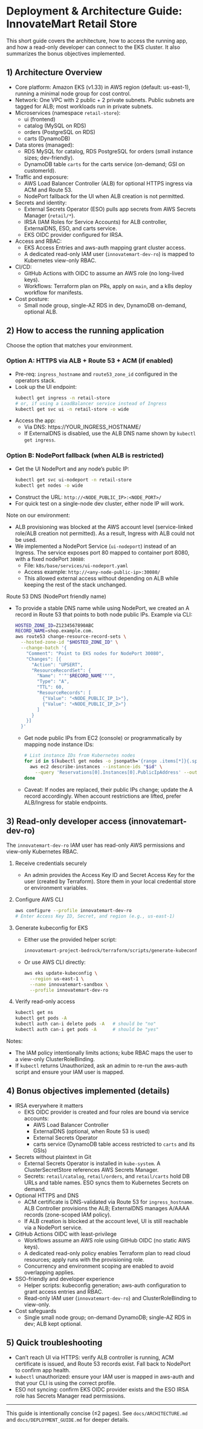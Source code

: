 # Deployment & Architecture Guide: InnovateMart Retail Store

This short guide covers the architecture, how to access the running app, and how a read-only developer can connect to the EKS cluster. It also summarizes the bonus objectives implemented.

## 1) Architecture Overview

- Core platform: Amazon EKS (v1.33) in AWS region (default: us-east-1), running a minimal node group for cost control.
- Network: One VPC with 2 public + 2 private subnets. Public subnets are tagged for ALB; most workloads run in private subnets.
- Microservices (namespace `retail-store`):
  - ui (frontend)
  - catalog (MySQL on RDS)
  - orders (PostgreSQL on RDS)
  - carts (DynamoDB)
- Data stores (managed):
  - RDS MySQL for catalog, RDS PostgreSQL for orders (small instance sizes; dev-friendly).
  - DynamoDB table `carts` for the carts service (on-demand; GSI on customerId).
- Traffic and exposure:
  - AWS Load Balancer Controller (ALB) for optional HTTPS ingress via ACM and Route 53.
  - NodePort fallback for the UI when ALB creation is not permitted.
- Secrets and identity:
  - External Secrets Operator (ESO) pulls app secrets from AWS Secrets Manager (`retail/*`).
  - IRSA (IAM Roles for Service Accounts) for ALB controller, ExternalDNS, ESO, and carts service.
  - EKS OIDC provider configured for IRSA.
- Access and RBAC:
  - EKS Access Entries and aws-auth mapping grant cluster access.
  - A dedicated read-only IAM user (`innovatemart-dev-ro`) is mapped to Kubernetes view-only RBAC.
- CI/CD:
  - GitHub Actions with OIDC to assume an AWS role (no long-lived keys).
  - Workflows: Terraform plan on PRs, apply on `main`, and a k8s deploy workflow for manifests.
- Cost posture:
  - Small node group, single-AZ RDS in dev, DynamoDB on-demand, optional ALB.

## 2) How to access the running application

Choose the option that matches your environment.

### Option A: HTTPS via ALB + Route 53 + ACM (if enabled)
- Pre-req: `ingress_hostname` and `route53_zone_id` configured in the operators stack.
- Look up the UI endpoint:
  ```bash
  kubectl get ingress -n retail-store
  # or, if using a LoadBalancer service instead of Ingress
  kubectl get svc ui -n retail-store -o wide
  ```
- Access the app:
  - Via DNS: https://YOUR_INGRESS_HOSTNAME/
  - If ExternalDNS is disabled, use the ALB DNS name shown by `kubectl get ingress`.

### Option B: NodePort fallback (when ALB is restricted)
- Get the UI NodePort and any node’s public IP:
  ```bash
  kubectl get svc ui-nodeport -n retail-store
  kubectl get nodes -o wide
  ```
- Construct the URL: `http://<NODE_PUBLIC_IP>:<NODE_PORT>/`
- For quick test on a single-node dev cluster, either node IP will work.

Note on our environment:
- ALB provisioning was blocked at the AWS account level (service-linked role/ALB creation not permitted). As a result, Ingress with ALB could not be used.
- We implemented a NodePort Service (`ui-nodeport`) instead of an Ingress. The service exposes port 80 mapped to container port 8080, with a fixed nodePort `30080`:
  - File: `k8s/base/services/ui-nodeport.yaml`
  - Access example: `http://<any-node-public-ip>:30080/`
  - This allowed external access without depending on ALB while keeping the rest of the stack unchanged.

Route 53 DNS (NodePort friendly name)
- To provide a stable DNS name while using NodePort, we created an A record in Route 53 that points to both node public IPs. Example via CLI:
  ```bash
  HOSTED_ZONE_ID=Z1234567890ABC
  RECORD_NAME=shop.example.com.
  aws route53 change-resource-record-sets \
    --hosted-zone-id "$HOSTED_ZONE_ID" \
    --change-batch '{
      "Comment": "Point to EKS nodes for NodePort 30080",
      "Changes": [{
        "Action": "UPSERT",
        "ResourceRecordSet": {
          "Name": "'"'$RECORD_NAME'"'",
          "Type": "A",
          "TTL": 60,
          "ResourceRecords": [
            {"Value": "<NODE_PUBLIC_IP_1>"},
            {"Value": "<NODE_PUBLIC_IP_2>"}
          ]
        }
      }]
    }'
  ```
  - Get node public IPs from EC2 (console) or programmatically by mapping node instance IDs:
    ```bash
    # List instance IDs from Kubernetes nodes
    for id in $(kubectl get nodes -o jsonpath='{range .items[*]}{.spec.providerID}{"\n"}{end}' | awk -F/ '{print $NF}'); do
      aws ec2 describe-instances --instance-ids "$id" \
        --query 'Reservations[0].Instances[0].PublicIpAddress' --output text
    done
    ```
  - Caveat: If nodes are replaced, their public IPs change; update the A record accordingly. When account restrictions are lifted, prefer ALB/Ingress for stable endpoints.

## 3) Read-only developer access (innovatemart-dev-ro)

The `innovatemart-dev-ro` IAM user has read-only AWS permissions and view-only Kubernetes RBAC.

1. Receive credentials securely
   - An admin provides the Access Key ID and Secret Access Key for the user (created by Terraform). Store them in your local credential store or environment variables.

2. Configure AWS CLI
   ```bash
   aws configure --profile innovatemart-dev-ro
   # Enter Access Key ID, Secret, and region (e.g., us-east-1)
   ```

3. Generate kubeconfig for EKS
   - Either use the provided helper script:
     ```bash
     innovatemart-project-bedrock/terraform/scripts/generate-kubeconfig.sh
     ```
   - Or use AWS CLI directly:
     ```bash
     aws eks update-kubeconfig \
       --region us-east-1 \
       --name innovatemart-sandbox \
       --profile innovatemart-dev-ro
     ```

4. Verify read-only access
   ```bash
   kubectl get ns
   kubectl get pods -A
   kubectl auth can-i delete pods -A   # should be "no"
   kubectl auth can-i get pods -A      # should be "yes"
   ```

Notes:
- The IAM policy intentionally limits actions; kube RBAC maps the user to a view-only ClusterRoleBinding.
- If `kubectl` returns Unauthorized, ask an admin to re-run the aws-auth script and ensure your IAM user is mapped.

## 4) Bonus objectives implemented (details)

- IRSA everywhere it matters
  - EKS OIDC provider is created and four roles are bound via service accounts:
    - AWS Load Balancer Controller
    - ExternalDNS (optional, when Route 53 is used)
    - External Secrets Operator
    - carts service (DynamoDB table access restricted to `carts` and its GSIs)
- Secrets without plaintext in Git
  - External Secrets Operator is installed in `kube-system`. A ClusterSecretStore references AWS Secrets Manager.
  - Secrets: `retail/catalog`, `retail/orders`, and `retail/carts` hold DB URLs and table names. ESO syncs them to Kubernetes Secrets on demand.
- Optional HTTPS and DNS
  - ACM certificate is DNS-validated via Route 53 for `ingress_hostname`. ALB Controller provisions the ALB; ExternalDNS manages A/AAAA records (zone-scoped IAM policy).
  - If ALB creation is blocked at the account level, UI is still reachable via a NodePort service.
- GitHub Actions OIDC with least-privilege
  - Workflows assume an AWS role using GitHub OIDC (no static AWS keys).
  - A dedicated read-only policy enables Terraform plan to read cloud resources; apply runs with the provisioning role.
  - Concurrency and environment scoping are enabled to avoid overlapping applies.
- SSO-friendly and developer experience
  - Helper scripts: kubeconfig generation; aws-auth configuration to grant access entries and RBAC.
  - Read-only IAM user (`innovatemart-dev-ro`) and ClusterRoleBinding to view-only.
- Cost safeguards
  - Single small node group; on-demand DynamoDB; single-AZ RDS in dev; ALB kept optional.

## 5) Quick troubleshooting

- Can’t reach UI via HTTPS: verify ALB controller is running, ACM certificate is issued, and Route 53 records exist. Fall back to NodePort to confirm app health.
- `kubectl` unauthorized: ensure your IAM user is mapped in aws-auth and that your CLI is using the correct profile.
- ESO not syncing: confirm EKS OIDC provider exists and the ESO IRSA role has Secrets Manager read permissions.

---
This guide is intentionally concise (≤2 pages). See `docs/ARCHITECTURE.md` and `docs/DEPLOYMENT_GUIDE.md` for deeper details.